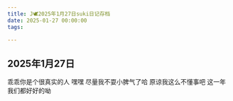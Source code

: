 ```yaml
---
title: J🕊️2025年1月27日suki日记存档
date: 2025-01-27 00:00:00
tags:

---
```


## 2025年1月27日

乖乖你是个很真实的人
嘿嘿 尽量我不耍小脾气了哈
原谅我这么不懂事吧
这一年我们都好好的呦
